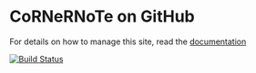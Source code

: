 # CoRNeRNoTe on GitHub

For details on how to manage this site, read the [documentation](http://jekyllrb.com/)

[![Build Status](https://travis-ci.org/cornernote/cornernote.github.io.png?branch=master)](https://travis-ci.org/cornernote/cornernote.github.io)
